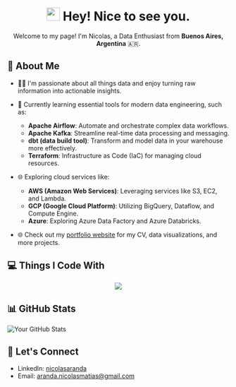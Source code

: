 <h1 align="center">
  <img src="https://emojis.slackmojis.com/emojis/images/1531849430/4246/blob-sunglasses.gif?1531849430" width="30"/> Hey! Nice to see you.
</h1>

<p align="center">
  Welcome to my page! I'm Nicolas, a Data Enthusiast from <b>Buenos Aires, Argentina</b> 🇦🇷.
</p>

## 🚀 About Me

- 👨‍💻 I'm passionate about all things data and enjoy turning raw information into actionable insights.

- 🌱 Currently learning essential tools for modern data engineering, such as:
  - **Apache Airflow**: Automate and orchestrate complex data workflows.
  - **Apache Kafka**: Streamline real-time data processing and messaging.
  - **dbt (data build tool)**: Transform and model data in your warehouse more effectively.
  - **Terraform**: Infrastructure as Code (IaC) for managing cloud resources.

- 🌐 Exploring cloud services like:
  - **AWS (Amazon Web Services)**: Leveraging services like S3, EC2, and Lambda.
  - **GCP (Google Cloud Platform)**: Utilizing BigQuery, Dataflow, and Compute Engine.
  - **Azure**: Exploring Azure Data Factory and Azure Databricks.

- 🌐 Check out my [portfolio website](https://glistening-starburst-d9744d.netlify.app/) for my CV, data visualizations, and more projects.


## 💻 Things I Code With

<p align="center">
  <a href="https://skillicons.dev">
    <img src="https://skillicons.dev/icons?i=python,mysql,postgresql,aws,gcp,azure,docker,kafka,vscode,mongodb,linux,git,docker" />
  </a>
</p>

## 📊 GitHub Stats

![Your GitHub Stats](https://github-readme-stats.vercel.app/api?username=Nko-okN&show_icons=true&count_private=true&hide=contribs,prs)

## 🤝 Let's Connect

- LinkedIn: [nicolasaranda](https://www.linkedin.com/in/nicolas-aranda-1b68b7283/)
- Email: aranda.nicolasmatias@gmail.com

